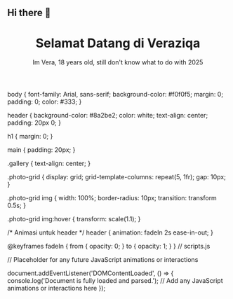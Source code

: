 ## Hi there 👋

<!--
**veraziqa/veraziqa** is a ✨ _special_ ✨ repository because its `README.md` (this file) appears on your GitHub profile.

Here are some ideas to get you started:

- 🔭 I’m currently working on ...
- 🌱 I’m currently learning ...
- 👯 I’m looking to collaborate on ...
- 🤔 I’m looking for help with ...
- 💬 Ask me about ...
- 📫 How to reach me: ...
- 😄 Pronouns: ...
- ⚡ Fun fact: ...
-->
<!DOCTYPE html>
<html lang="id">
<head>
    <meta charset="UTF-8">
    <meta name="viewport" content="width=device-width, initial-scale=1.0">
    <title>Veraziqa</title>
    <link rel="stylesheet" href="style.css">
</head>
<body>
    <!-- Header Section -->
    <header>
        <div class="header-content">
            <h1>Selamat Datang di Veraziqa</h1>
            <p>Im Vera, 18 years old, still don't know what to do with 2025</p>
        </div>
    </header>
    body {
    font-family: Arial, sans-serif;
    background-color: #f0f0f5;
    margin: 0;
    padding: 0;
    color: #333;
}

header {
    background-color: #8a2be2;
    color: white;
    text-align: center;
    padding: 20px 0;
}

h1 {
    margin: 0;
}

main {
    padding: 20px;
}

.gallery {
    text-align: center;
}

.photo-grid {
    display: grid;
    grid-template-columns: repeat(5, 1fr);
    gap: 10px;
}

.photo-grid img {
    width: 100%;
    border-radius: 10px;
    transition: transform 0.5s;
}

.photo-grid img:hover {
    transform: scale(1.1);
}

/* Animasi untuk header */
header {
    animation: fadeIn 2s ease-in-out;
}

@keyframes fadeIn {
    from {
        opacity: 0;
    }
    to {
        opacity: 1;
    }
}
// scripts.js

// Placeholder for any future JavaScript animations or interactions

document.addEventListener('DOMContentLoaded', () => {
    console.log('Document is fully loaded and parsed.');
    // Add any JavaScript animations or interactions here
});
